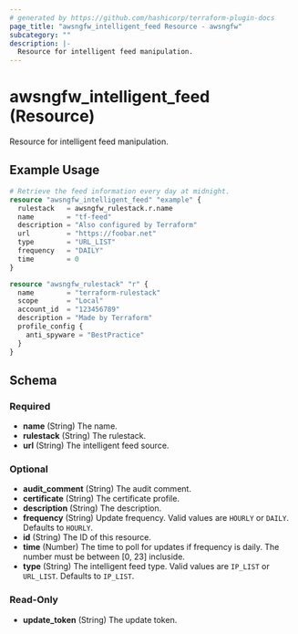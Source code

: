 ```yaml
---
# generated by https://github.com/hashicorp/terraform-plugin-docs
page_title: "awsngfw_intelligent_feed Resource - awsngfw"
subcategory: ""
description: |-
  Resource for intelligent feed manipulation.
---
```


# awsngfw_intelligent_feed (Resource)

Resource for intelligent feed manipulation.

## Example Usage

```terraform
# Retrieve the feed information every day at midnight.
resource "awsngfw_intelligent_feed" "example" {
  rulestack   = awsngfw_rulestack.r.name
  name        = "tf-feed"
  description = "Also configured by Terraform"
  url         = "https://foobar.net"
  type        = "URL_LIST"
  frequency   = "DAILY"
  time        = 0
}

resource "awsngfw_rulestack" "r" {
  name        = "terraform-rulestack"
  scope       = "Local"
  account_id  = "123456789"
  description = "Made by Terraform"
  profile_config {
    anti_spyware = "BestPractice"
  }
}
```

<!-- schema generated by tfplugindocs -->
## Schema

### Required

- **name** (String) The name.
- **rulestack** (String) The rulestack.
- **url** (String) The intelligent feed source.

### Optional

- **audit_comment** (String) The audit comment.
- **certificate** (String) The certificate profile.
- **description** (String) The description.
- **frequency** (String) Update frequency. Valid values are `HOURLY` or `DAILY`. Defaults to `HOURLY`.
- **id** (String) The ID of this resource.
- **time** (Number) The time to poll for updates if frequency is daily. The number must be between [0, 23] incluside.
- **type** (String) The intelligent feed type. Valid values are `IP_LIST` or `URL_LIST`. Defaults to `IP_LIST`.

### Read-Only

- **update_token** (String) The update token.


